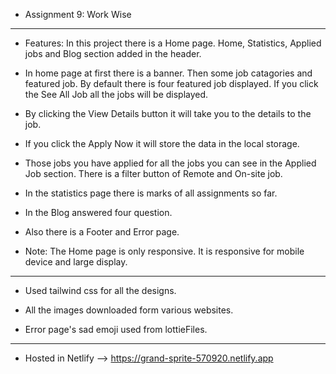 * Assignment 9: Work Wise

<hr>

* Features: In this project there is a Home page. Home, Statistics, Applied jobs and Blog section added in the header.
* In home page at first there is a banner. Then some job catagories and featured job. By default there is four featured job displayed. If you click the See All Job all the jobs will be displayed. 
* By clicking the View Details button it will take you to the details to the job.
* If you click the Apply Now it will store the data in the local storage.
* Those jobs you have applied for all the jobs you can see in the Applied Job section. There is a filter button of Remote and On-site job.
* In the statistics page there is marks of all assignments so far.
* In the Blog answered four question. 
* Also there is a Footer and Error page.        

* Note: The Home page is only responsive. It is responsive for mobile device and large display.

<hr>

* Used tailwind css for all the designs. 

* All the images downloaded form various websites.

* Error page's sad emoji used from lottieFiles.

<hr>

* Hosted in Netlify --> https://grand-sprite-570920.netlify.app